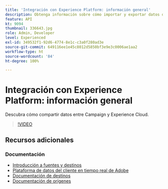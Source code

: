 ```yaml
---
title: 'Integración con Experience Platform: información general'
description: Obtenga información sobre cómo importar y exportar datos de Campaign y de Experience Cloud, lo que permite la comunicación entre las dos soluciones.
feature: API
kt: 9094
thumbnail: 336643.jpg
role: Admin, Developer
level: Experienced
exl-id: 349532f1-92d6-4774-8e1c-c3a0f280ad3e
source-git-commit: 649116ee1e45c8012d5850bf3e9e3c0006ae1aa2
workflow-type: ht
source-wordcount: '84'
ht-degree: 100%

---
```


# Integración con Experience Platform: información general

Descubra cómo compartir datos entre Campaign y Experience Cloud.

>[!VIDEO](https://video.tv.adobe.com/v/336643?quality=12)

## Recursos adicionales

### Documentación

* [Introducción a fuentes y destinos](https://experienceleague.adobe.com/docs/campaign-classic/using/integrating-with-adobe-experience-cloud/aep-sources-destinations/get-started-sources-destinations.html?lang=es#)
* [Plataforma de datos del cliente en tiempo real de Adobe](https://experienceleague.adobe.com/docs/experience-platform/rtcdp/overview.html?lang=es)
* [Documentación de destinos](https://experienceleague.adobe.com/docs/experience-platform/destinations/home.html?lang=es)
* [Documentación de orígenes](https://experienceleague.adobe.com/docs/experience-platform/sources/home.html?lang=es)
